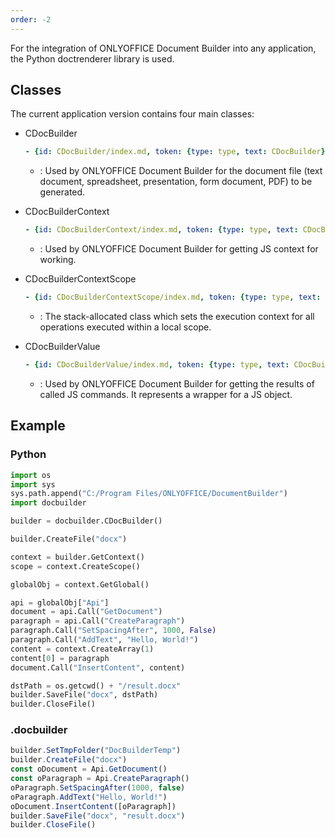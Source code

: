 ```yaml
---
order: -2
---
```


For the integration of ONLYOFFICE Document Builder into any application, the Python doctrenderer library is used. 

## Classes

The current application version contains four main classes:

<parameters>

- CDocBuilder

  ```yml signature.variant="inline"
  - {id: CDocBuilder/index.md, token: {type: type, text: CDocBuilder}}
  ```

  - : Used by ONLYOFFICE Document Builder for the document file (text document, spreadsheet, presentation, form document, PDF) to be generated.

- CDocBuilderContext

  ```yml signature.variant="inline"
  - {id: CDocBuilderContext/index.md, token: {type: type, text: CDocBuilderContext}}
  ```

  - : Used by ONLYOFFICE Document Builder for getting JS context for working.

- CDocBuilderContextScope

  ```yml signature.variant="inline"
  - {id: CDocBuilderContextScope/index.md, token: {type: type, text: CDocBuilderContextScope}}
  ```

  - : The stack-allocated class which sets the execution context for all operations executed within a local scope.

- CDocBuilderValue

  ```yml signature.variant="inline"
  - {id: CDocBuilderValue/index.md, token: {type: type, text: CDocBuilderValue}}
  ```

  - : Used by ONLYOFFICE Document Builder for getting the results of called JS commands. It represents a wrapper for a JS object.

</parameters>

## Example

### Python

``` py
import os
import sys
sys.path.append("C:/Program Files/ONLYOFFICE/DocumentBuilder")
import docbuilder

builder = docbuilder.CDocBuilder()

builder.CreateFile("docx")

context = builder.GetContext()
scope = context.CreateScope()

globalObj = context.GetGlobal()

api = globalObj["Api"]
document = api.Call("GetDocument")
paragraph = api.Call("CreateParagraph")
paragraph.Call("SetSpacingAfter", 1000, False)
paragraph.Call("AddText", "Hello, World!")
content = context.CreateArray(1)
content[0] = paragraph
document.Call("InsertContent", content)

dstPath = os.getcwd() + "/result.docx"
builder.SaveFile("docx", dstPath)
builder.CloseFile()
```

### .docbuilder

``` ts
builder.SetTmpFolder("DocBuilderTemp")
builder.CreateFile("docx")
const oDocument = Api.GetDocument()
const oParagraph = Api.CreateParagraph()
oParagraph.SetSpacingAfter(1000, false)
oParagraph.AddText("Hello, World!")
oDocument.InsertContent([oParagraph])
builder.SaveFile("docx", "result.docx")
builder.CloseFile()
```
